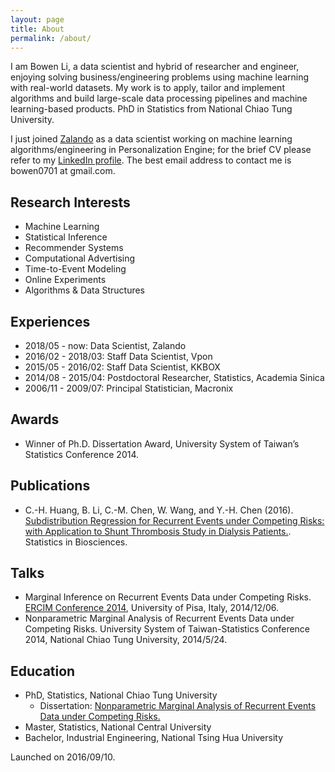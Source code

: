 ```yaml
---
layout: page
title: About
permalink: /about/
---
```


I am Bowen Li, a data scientist and hybrid of researcher and engineer, enjoying solving business/engineering problems using machine learning with real-world datasets. My work is to apply, tailor and implement algorithms and build large-scale data processing pipelines and machine learning-based products. PhD in Statistics from National Chiao Tung University.

I just joined [Zalando](https://en.zalando.de/) as a data scientist working on machine learning algorithms/engineering in Personalization Engine; for the brief CV please refer to my [LinkedIn profile](https://www.linkedin.com/in/bowenli0701/). The best email address to contact me is bowen0701 at gmail.com.

## Research Interests

- Machine Learning
- Statistical Inference
- Recommender Systems
- Computational Advertising
- Time-to-Event Modeling
- Online Experiments
- Algorithms & Data Structures

## Experiences

- 2018/05 - now: Data Scientist, Zalando
- 2016/02 - 2018/03: Staff Data Scientist, Vpon
- 2015/05 - 2016/02: Staff Data Scientist, KKBOX
- 2014/08 - 2015/04: Postdoctoral Researcher, Statistics, Academia Sinica
- 2006/11 - 2009/07: Principal Statistician, Macronix

## Awards

- Winner of Ph.D. Dissertation Award, University System of Taiwan’s Statistics Conference 2014.

## Publications

- C.-H. Huang, B. Li, C.-M. Chen, W. Wang, and Y.-H. Chen (2016). [Subdistribution Regression for Recurrent Events under Competing Risks: with Application to Shunt Thrombosis Study in Dialysis Patients.](http://link.springer.com/article/10.1007/s12561-016-9161-0). Statistics in Biosciences.

## Talks

- Marginal Inference on Recurrent Events Data under Competing Risks. [ERCIM Conference 2014](http://cmstatistics.org/ERCIM2014/index.php), University of Pisa, Italy, 2014/12/06.
- Nonparametric Marginal Analysis of Recurrent Events Data under Competing Risks. University System of Taiwan-Statistics Conference 2014, National Chiao Tung University, 2014/5/24.

## Education

- PhD, Statistics, National Chiao Tung University
  * Dissertation: [Nonparametric Marginal Analysis of Recurrent Events Data under Competing Risks.](https://arxiv.org/abs/1707.01822)
- Master, Statistics, National Central University
- Bachelor, Industrial Engineering, National Tsing Hua University

Launched on 2016/09/10.
